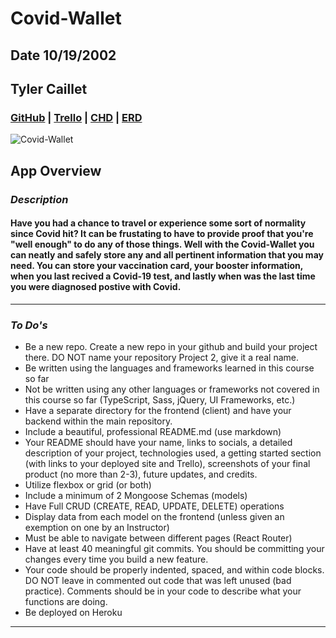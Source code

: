 # Covid-Wallet

## Date 10/19/2002

## Tyler Caillet

### [GitHub](https://github.com/tylercaillet/Covid-Wallet.git) | [Trello](https://trello.com/b/xiOOqRzW) | [CHD](https://viewer.diagrams.net/?tags=%7B%7D&highlight=0000ff&edit=_blank&layers=1&nav=1&title=Covid%20Wallet%20CHD.drawio#R5Vpbb6M4GP01edwKMJfwmEuzM6PuaKWONNOnkQsuuDU4Ms5tf%2F2YYAIYmpAOJGxGlSr8%2BX7O8Wd%2FdkZgFm3%2FZnAZ%2FkN9REaG5m9HYD4yDMu2xP%2FUsMsMju1mhoBhPzPpheER%2F4ekUZPWFfZRUinIKSUcL6tGj8Yx8njFBhmjm2qxF0qqvS5hgGqGRw%2BSuvU79nmYWceWVtg%2FIRyEec%2B6JnMimBeWhiSEPt2UTOB%2BBGaMUp59RdsZIil2OS5ZvcU7uYeBMRTzVhWc5%2FnD9uX14e3nly8OjBb30de%2FZCtrSFZywnKwfJcjwOgq9lHaiD4C002IOXpcQi%2FN3QjKhS3kEZHZL5iQGSWU7euCxUIDGhB22Q1iHG3fHb9%2BQEWoCdEIcbYTRWQFE0ggpZLGMrkpaNEdaQvLlOSMQCmF4NB0gZb4kICdAZ7RL3gAuO5CjG%2BacEbfUCnH9sbo%2BUXkBAz6WOCX58U0RiXzHDOxJjCN0%2B5QwrshwhoaD6DGw2cB%2BvbuNanxIWbNa4hK1MrwS1OZHBpz6Z4MM0%2FLhtP8FFIs%2FMaE4CDFO8K%2Bn2ZOoTR4Al7EuqFgXKVA1xs40Bs4MPuiwOx3KbguAPul0IMfGYCArX7RG2vpXzfo2ebg0LP73sPELtYResbwtOf0rb3u0BseeON%2BwbOdydTtyO3pRhU907o6em6%2F6E0tB7jzjqRnDw69fH%2Fvz%2B8JAHvaNYYAX4vQB8X%2BJI0h09MbgUmCvSpiBbwpTmiL%2BQ%2BZk34%2FpfY7S6bm21Kx%2BS5PxGIuP8qJUq00WVTbp%2FJ62VCRXwteFUbEdOiKeegIEHLaHLIA8WOANTNcYtBqIDC3MUQgx%2BvqcJtIlT38S7GYSLFxKt5LtxVdZNOUtcpRsNqQozSkKw1lONQa2mvsMO3fkF2LoPFM2R0kVKjmqSKaZgnlci0k%2BlQSb7NcO5RdfplzSnbmNWVnusqRA3xQdpbiAPXxhWXXIkBLac0j2gQFkaD0vjBNL6PKRADB836eCfXevoU4zjMWmOTddShFp6UUrWtKUT2%2FHTziuVK01YbUS4F3pChIgbtSsWVaIDljwLp2dFyOYR0rLz6yEXS7LloEj%2BcJv60ur6Uj8A4tZ%2Buo1tClXVqL4KtTl1ZxTUX5jzumkw7HvarDUS4ZD2f2c4ViqrFTyyPX2Q5HHfAJh2Na1rHyPTmcFkFvSZb1e%2Bj%2Ft7epcf9RbwMu7G2MzsPFoVPngBOIt6XOAfpxR9I3dfWQa7Jc3vDrkGlXHVvj85DWoJzenoeM%2BhPdJ9H0DXOgUACuT0E9AvwK1zfMwAApqL%2FzTZ7pit8wCaorGgAJ9YhvjdFmRtfY%2Fw4JQf3RoVvXpsNWfrthuA10NJ0p1L2%2FOzrq74%2BPCDIvvOFFoZvOnRJ6ND1l6tYFl0V%2B2GsbTVPGQxrQGJJyQF094RZlHihdSqRfEec7SQVccXp8tXQec59%2BDpHXCieD83Ezx61P3b%2B3bOqXH3sPNkccYpKIxbO9VR8GlBecw%2FXC9XxYPab%2FU8hQN5Q%2ByRDJ4teyWXBY%2FOQY3P8C) | [ERD](https://viewer.diagrams.net/?tags=%7B%7D&highlight=0000ff&edit=_blank&layers=1&nav=1&title=Covid%20Wallet%20ERD.drawio#R7ZjbcpswEIafxpfJIA5uclnjJO1M0qRJj1cdBdagqdB6hBybPH1XIAwYp02bHi6aGY%2BH%2FbUSq%2F12GcEkiIvNmebL%2FAJTkBPfSzeTYD7x%2FWga0b8VqkZ4MT1uhEyLtJFYJ9yIe3Ci59SVSKEcOBpEacRyKCaoFCRmoHGtcT10W6Ac3nXJMxgJNwmXY%2FWjSE3eqEeR1%2BmvQGR5e2fmuZGCt85OKHOe4ronBSeTINaIprkqNjFIm7s2L8280wdGt4FpUOYxE6qL%2B3e53Fy%2FebM4eP%2Fxw%2FytWmUHgcNzx%2BXK7fh9CfpSgQvaVG0myrUoJKeBYLZAZW7ciEd2kguZnvMKVzaS0vDka2vNctTinvy5pCFGAg1r40D704HHjZ3p1tRQks9Vuz22I13wzcDxnJemjQal5MtS3Nbx2YkF15lQMzQGC%2BfEpcgUXSe0Fuh2T01ULCR7nF6X8TvQBjY9yaX7DLAAoytycaOBI1%2B1Je3sdVdI2zrPe0UUTV39utrNtit3eOnCEf4Z2tO9tElhI9y0R1PT0vgVYpRISZorbPgLKXekcskTobJzWNhNhJ1y7fZlJaTcLWTdBLlIU1AWHxpu%2BO22lpYolKk3Hs3oR%2BmJvcNoElFMMdmss%2Bln3bWJUVGYXNSggAphDbYYBkj9vUi%2F3xM%2FBu3I%2BtPHgW0L4veDPR6BjfGOpvjeHJNVATalzw391IYOhw0dhOOGZsd7uLPwT3V0G0EP%2FAeeUN9xI1DRQMx1%2Btzb40Z5Sm%2FvZfzHejtkI8QzxNLUz%2B3XaoHPeJ%2BAN%2FrneP0R3jk3dPzycEF%2F0j4GqY3d0%2FydTc8z71%2FnffQXeYfgXydn8erqMv8CQY5snoYH4wP3eYPYUCbAMl5iKYy4g%2Fp1RXfw%2FxfqI5iPLoQHqTP2z9t8zH1EFFJ69XRmCZk9tZ100gxU%2BtK%2B0dLoyXXBVXpZg81N0Z7ENK5UCqkDRf6nwkZZW%2FUpbTC%2FatWeF91SV5%2BscRixoBU%2B2%2FUPvWArzDd9%2F3nVt65AC8qZPYPV4oPnLrvdgUCxZPBdytP9lHtUo33vU07TIHndWIOPBHtIuztc2UrvTn8sOBoe%2F3aLpcSVTsDN6r%2BJ7y7EhudIn%2B0cD5tEjBYierzqublOfHzA4eALAV00K3ZVvc3pvkIns%2Fta0bh3n3yCk28%3D)

![Covid-Wallet](https://www.cdc.gov/museum/timeline/images/sarscov2-illus-1080x600px.jpg?_=35376)

## App Overview

### **_Description_**

#### Have you had a chance to travel or experience some sort of normality since Covid hit? It can be frustating to have to provide proof that you're "well enough" to do any of those things. Well with the Covid-Wallet you can neatly and safely store any and all pertinent information that you may need. You can store your vaccination card, your booster information, when you last recived a Covid-19 test, and lastly when was the last time you were diagnosed postive with Covid.

---

### **_To Do's_**

- Be a new repo. Create a new repo in your github and build your project there. DO NOT name your repository Project 2, give it a real name.
- Be written using the languages and frameworks learned in this course so far
- Not be written using any other languages or frameworks not covered in this course so far (TypeScript, Sass, jQuery, UI Frameworks, etc.)
- Have a separate directory for the frontend (client) and have your backend within the main repository.
- Include a beautiful, professional README.md (use markdown)
- Your README should have your name, links to socials, a detailed description of your project, technologies used, a getting started section (with links to your deployed site and Trello), screenshots of your final product (no more than 2-3), future updates, and credits.
- Utilize flexbox or grid (or both)
- Include a minimum of 2 Mongoose Schemas (models)
- Have Full CRUD (CREATE, READ, UPDATE, DELETE) operations
- Display data from each model on the frontend (unless given an exemption on one by an Instructor)
- Must be able to navigate between different pages (React Router)
- Have at least 40 meaningful git commits. You should be committing your changes every time you build a new feature.
- Your code should be properly indented, spaced, and within code blocks. DO NOT leave in commented out code that was left unused (bad practice). Comments should be in your code to describe what your functions are doing.
- Be deployed on Heroku

---
